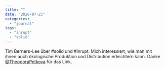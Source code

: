 ```yaml
---
title: ""
date: "2020-07-25"
categories: 
  - "journal"
tags: 
  - "inrupt"
  - "solid"
---
```


Tim Berners-Lee über #solid und #inrupt. Mich interessiert, wie man mit ihnen auch ökologische Produktion und Distribution erleichtern kann. Danke [@TheodoraPetkova](https://twitter.com/theodorapetkova?lang=de "Teodora Petkova (@TheodoraPetkova) / Twitter") für das Link.
